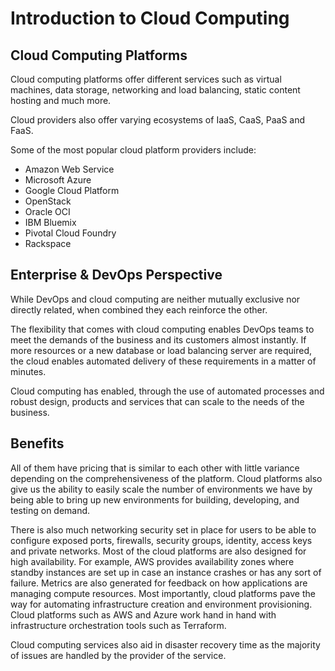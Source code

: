 # Introduction to Cloud Computing

## Cloud Computing Platforms

Cloud computing platforms offer different services such as virtual machines, data storage, networking and load balancing, static content hosting and much more.

Cloud providers also offer varying ecosystems of IaaS, CaaS, PaaS and FaaS.

Some of the most popular cloud platform providers include:

- Amazon Web Service
- Microsoft Azure
- Google Cloud Platform
- OpenStack
- Oracle OCI
- IBM Bluemix
- Pivotal Cloud Foundry
- Rackspace

## Enterprise & DevOps Perspective

While DevOps and cloud computing are neither mutually exclusive nor directly related, when combined they each reinforce the other.

The flexibility that comes with cloud computing enables DevOps teams to meet the demands of the business and its customers almost instantly. If more resources or a new database or load balancing server are required, the cloud enables automated delivery of these requirements in a matter of minutes.

Cloud computing has enabled, through the use of automated processes and robust design, products and services that can scale to the needs of the business.

## Benefits

All of them have pricing that is similar to each other with little variance depending on the comprehensiveness of the platform.
Cloud platforms also give us the ability to easily scale the number of environments we have by being able to bring up new environments for building, developing, and testing on demand.

There is also much networking security set in place for users to be able to configure exposed ports, firewalls, security groups, identity, access keys and private networks. Most of the cloud platforms are also designed for high availability. For example, AWS provides availability zones where standby instances are set up in case an instance crashes or has any sort of failure. Metrics are also generated for feedback on how applications are managing compute resources.
Most importantly, cloud platforms pave the way for automating infrastructure creation and environment provisioning. Cloud platforms such as AWS and Azure work hand in hand with infrastructure orchestration tools such as Terraform.

Cloud computing services also aid in disaster recovery time as the majority of issues are handled by the provider of the service.
